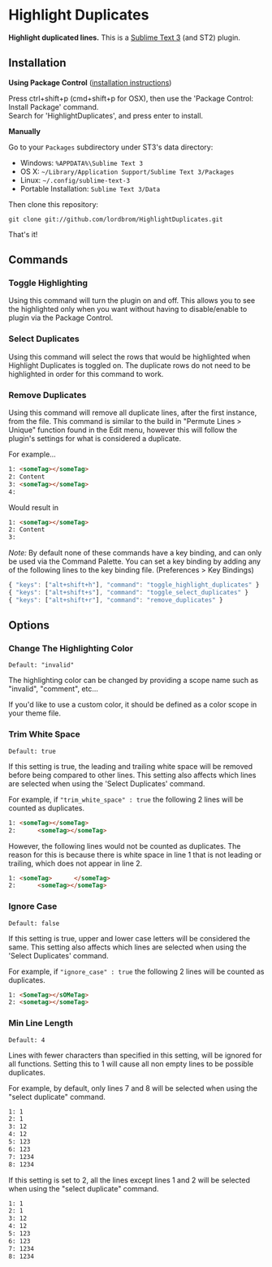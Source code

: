 # Highlight Duplicates

**Highlight duplicated lines.**
This is a [Sublime Text 3](http://www.sublimetext.com/3) (and ST2) plugin.


## Installation

**Using Package Control** ([installation instructions](https://packagecontrol.io/installation))

Press ctrl+shift+p (cmd+shift+p for OSX), then use the 'Package Control: Install Package' command.  
Search for 'HighlightDuplicates', and press enter to install.


**Manually**

Go to your `Packages` subdirectory under ST3's data directory:

* Windows: `%APPDATA%\Sublime Text 3`
* OS X: `~/Library/Application Support/Sublime Text 3/Packages`
* Linux: `~/.config/sublime-text-3`
* Portable Installation: `Sublime Text 3/Data`

Then clone this repository:

    git clone git://github.com/lordbrom/HighlightDuplicates.git


That's it!


## Commands

### Toggle Highlighting 

Using this command will turn the plugin on and off. This allows you to see the highlighted only when you want without having to disable/enable to plugin via the Package Control.


### Select Duplicates

Using this command will select the rows that would be highlighted when Highlight Duplicates is toggled on. The duplicate rows do not need to be highlighted in order for this command to work.


### Remove Duplicates

Using this command will remove all duplicate lines, after the first instance, from the file. This command is similar to the build in "Permute Lines > Unique" function found in the Edit menu, however this will follow the plugin's settings for what is considered a duplicate.

For example...
``` html
1: <someTag></someTag>
2: Content
3: <someTag></someTag>
4: 
```  
Would result in
``` html
1: <someTag></someTag>
2: Content
3: 
```


_Note:_ By default none of these commands have a key binding, and can only be used via the Command Palette. You can set a key binding by adding any of the following lines to the key binding file. (Preferences > Key Bindings) 

``` js
{ "keys": ["alt+shift+h"], "command": "toggle_highlight_duplicates" }
{ "keys": ["alt+shift+s"], "command": "toggle_select_duplicates" }
{ "keys": ["alt+shift+r"], "command": "remove_duplicates" }
```

## Options

### Change The Highlighting Color  
`Default: "invalid"`

The highlighting color can be changed by providing a scope name such
as "invalid", "comment", etc...

If you'd like to use a custom color,
it should be defined as a color scope in your theme file.


### Trim White Space  
`Default: true`

If this setting is true, the leading and trailing white space will be removed before being compared to other lines. This setting also affects which lines are selected when using the 'Select Duplicates' command.

For example, if `"trim_white_space" : true` the following 2 lines will be counted as duplicates.  
``` html
1: <someTag></someTag>
2:      <someTag></someTag>
```  
However, the following lines would not be counted as duplicates. The reason for this is because there is white space in line 1 that is not leading or trailing, which does not appear in line 2. 
``` html
1: <someTag>      </someTag>
2:      <someTag></someTag>
```


### Ignore Case  
`Default: false`

If this setting is true, upper and lower case letters will be considered the same. This setting also affects which lines are selected when using the 'Select Duplicates' command.

For example, if `"ignore_case" : true` the following 2 lines will be counted as duplicates.  
``` html
1: <SomeTag></sOMeTag>
2: <sometag></someTag>
```


### Min Line Length  
`Default: 4`

Lines with fewer characters than specified in this setting, will be ignored for all functions. Setting this to 1 will cause all non empty lines to be possible duplicates.

For example, by default, only lines 7 and 8 will be selected when using the "select duplicate" command.  
``` html
1: 1
2: 1
3: 12
4: 12
5: 123
6: 123
7: 1234
8: 1234
```


If this setting is set to 2, all the lines except lines 1 and 2 will be selected when using the "select duplicate" command.  
``` html
1: 1
2: 1
3: 12
4: 12
5: 123
6: 123
7: 1234
8: 1234
```
